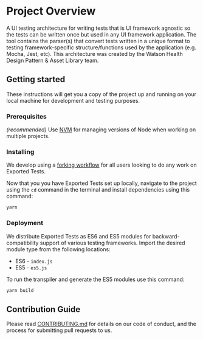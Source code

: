 # Project Overview

A UI testing architecture for writing tests that is UI framework agnostic so the tests can be written once but used in any UI framework application. The tool contains the parser(s) that convert tests written in a unique format to testing framework-specific structure/functions used by the application (e.g. Mocha, Jest, etc). This architecture was created by the Watson Health Design Pattern & Asset Library team.

## Getting started

These instructions will get you a copy of the project up and running on your local machine for development and testing purposes.

### Prerequisites

_(recommended)_ Use [NVM](https://github.com/nvm-sh/nvm#node-version-manager---) for managing versions of Node when working on multiple projects.

### Installing

We develop using a [forking workflow](https://guides.github.com/activities/forking/) for all users looking to do any work on Exported Tests.

Now that you you have Exported Tests set up locally, navigate to the project using the `cd` command in the terminal and install dependencies using this command:

```bash
yarn
```

### Deployment

We distribute Exported Tests as ES6 and ES5 modules for backward-compatibility support of various testing frameworks. Import the desired module type from the following locations:

* ES6 - `index.js`
* ES5 - `es5.js`

To run the transpiler and generate the ES5 modules use this command:

```bash
yarn build
```

## Contribution Guide

Please read [CONTRIBUTING.md](CONTRIBUTING.md) for details on our code of conduct, and the process for submitting pull requests to us.

